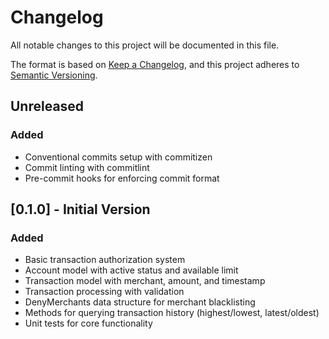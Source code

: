 # Changelog

All notable changes to this project will be documented in this file.

The format is based on [Keep a Changelog](https://keepachangelog.com/en/1.0.0/),
and this project adheres to [Semantic Versioning](https://semver.org/spec/v2.0.0.html).

## Unreleased

### Added
- Conventional commits setup with commitizen
- Commit linting with commitlint
- Pre-commit hooks for enforcing commit format

## [0.1.0] - Initial Version

### Added
- Basic transaction authorization system
- Account model with active status and available limit
- Transaction model with merchant, amount, and timestamp
- Transaction processing with validation
- DenyMerchants data structure for merchant blacklisting
- Methods for querying transaction history (highest/lowest, latest/oldest)
- Unit tests for core functionality